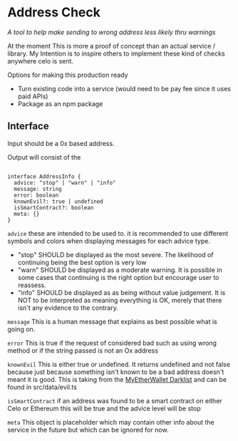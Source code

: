 # Address Check

*A tool to help make sending to wrong address less likely thru warnings*

At the moment This is more a proof of concept than an actual service / library. My Intention is to inspire others to implement these kind of checks anywhere celo is sent.

Options for making this production ready

* Turn existing code into a service (would need to be pay fee since it uses paid APIs)
* Package as an npm package

## Interface

Input should be a 0x based address.

Output will consist of the

```typscript

interface AddressInfo {
  advice: "stop" | "warn" | "info"
  message: string
  error: boolean
  knownEvil?: true | undefined
  isSmartContract?: boolean
  meta: {}
}

```

`advice` these are intended to be used to. it is recommended to use different symbols and colors when displaying messages for each advice type.

* "stop" SHOULD be displayed as the most severe. The likelihood of continuing being the best option is very low
* "warn" SHOULD be displayed as a moderate warning. It is possible in some cases that continuing is the right option but encourage user to reassess.
* "info" SHOULD be displayed as as being without value judgement. It is NOT to be interpreted as meaning everything is OK, merely that there isn't any evidence to the contrary.

`message` This is a human message that explains as best possible what is going on.

`error` This is true if the request of considered bad such as using wrong method or if the string passed is not an Ox address

`knownEvil` This is either true or undefined. It returns undefined and not false because just because something isn't known to be a bad address doesn't meant it is good. This is taking from the [MyEtherWallet Darklist](https://github.com/MyEtherWallet/ethereum-lists/blob/master/src/addresses/addresses-darklist.json) and can be found in src/data/evil.ts

`isSmartContract` if an address was found to be a smart contract on either Celo or Ethereum this will be true and the advice level will be stop

`meta` This object is placeholder which may contain other info about the service in the future but which can be ignored for now.
